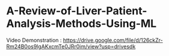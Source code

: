 # A-Review-of-Liver-Patient-Analysis-Methods-Using-ML

Video Demonstration : https://drive.google.com/file/d/126ckZr-Rm24B0os9lgAKxcmTe0JRr0im/view?usp=drivesdk
